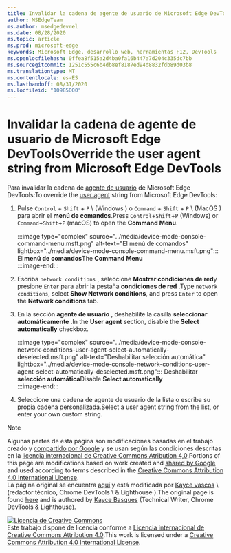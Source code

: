 ```yaml
---
title: Invalidar la cadena de agente de usuario de Microsoft Edge DevTools
author: MSEdgeTeam
ms.author: msedgedevrel
ms.date: 08/28/2020
ms.topic: article
ms.prod: microsoft-edge
keywords: Microsoft Edge, desarrollo web, herramientas F12, DevTools
ms.openlocfilehash: 0ffea8f515a2d4ba0fa16b447a7d204c335dc7bb
ms.sourcegitcommit: 1251c555c6b4db8ef8187ed94d8832fdb89d03b8
ms.translationtype: MT
ms.contentlocale: es-ES
ms.lasthandoff: 08/31/2020
ms.locfileid: "10985000"
---
```

<!-- Copyright Kayce Basques 

   Licensed under the Apache License, Version 2.0 (the "License");
   you may not use this file except in compliance with the License.
   You may obtain a copy of the License at

       https://www.apache.org/licenses/LICENSE-2.0

   Unless required by applicable law or agreed to in writing, software
   distributed under the License is distributed on an "AS IS" BASIS,
   WITHOUT WARRANTIES OR CONDITIONS OF ANY KIND, either express or implied.
   See the License for the specific language governing permissions and
   limitations under the License.  -->





# <span data-ttu-id="23979-103">Invalidar la cadena de agente de usuario de Microsoft Edge DevTools</span><span class="sxs-lookup"><span data-stu-id="23979-103">Override the user agent string from Microsoft Edge DevTools</span></span>   



<span data-ttu-id="23979-104">Para invalidar la cadena de [agente de usuario][MDNUserAgent] de Microsoft Edge DevTools:</span><span class="sxs-lookup"><span data-stu-id="23979-104">To override the [user agent][MDNUserAgent] string from Microsoft Edge DevTools:</span></span>  

1.  <span data-ttu-id="23979-105">Pulse `Control` + `Shift` + `P` \ (Windows \) o `Command` + `Shift` + `P` \ (MacOS \) para abrir el **menú de comandos**.</span><span class="sxs-lookup"><span data-stu-id="23979-105">Press `Control`+`Shift`+`P` \(Windows\) or `Command`+`Shift`+`P` \(macOS\) to open the **Command Menu**.</span></span>  
    
    :::image type="complex" source="../media/device-mode-console-command-menu.msft.png" alt-text="El menú de comandos" lightbox="../media/device-mode-console-command-menu.msft.png":::
       <span data-ttu-id="23979-107">El **menú de comandos**</span><span class="sxs-lookup"><span data-stu-id="23979-107">The **Command Menu**</span></span>  
    :::image-end:::  
    
1.  <span data-ttu-id="23979-108">Escriba `network conditions` , seleccione **Mostrar condiciones de red**y presione `Enter` para abrir la pestaña **condiciones de red** .</span><span class="sxs-lookup"><span data-stu-id="23979-108">Type `network conditions`, select **Show Network conditions**, and press `Enter` to open the **Network conditions** tab.</span></span>  
1.  <span data-ttu-id="23979-109">En la sección **agente de usuario** , deshabilite la casilla **seleccionar automáticamente** .</span><span class="sxs-lookup"><span data-stu-id="23979-109">In the **User agent** section, disable the **Select automatically** checkbox.</span></span>  
    
    :::image type="complex" source="../media/device-mode-console-network-conditions-user-agent-select-automatically-deselected.msft.png" alt-text="Deshabilitar selección automática" lightbox="../media/device-mode-console-network-conditions-user-agent-select-automatically-deselected.msft.png":::
       <span data-ttu-id="23979-111">Deshabilitar **selección automática**</span><span class="sxs-lookup"><span data-stu-id="23979-111">Disable **Select automatically**</span></span>  
    :::image-end:::  
    
1.  <span data-ttu-id="23979-112">Seleccione una cadena de agente de usuario de la lista o escriba su propia cadena personalizada.</span><span class="sxs-lookup"><span data-stu-id="23979-112">Select a user agent string from the list, or enter your own custom string.</span></span>  
    
<!--  
## Feedback   


-->  

<!-- links -->  

[MDNUserAgent]: https://developer.mozilla.org/docs/Glossary/User_agent "Agente de usuario | MDN"  

> [!NOTE]
> <span data-ttu-id="23979-114">Algunas partes de esta página son modificaciones basadas en el trabajo creado y [compartido por Google][GoogleSitePolicies] y se usan según las condiciones descritas en la [licencia internacional de Creative Commons Atribution 4,0][CCA4IL].</span><span class="sxs-lookup"><span data-stu-id="23979-114">Portions of this page are modifications based on work created and [shared by Google][GoogleSitePolicies] and used according to terms described in the [Creative Commons Attribution 4.0 International License][CCA4IL].</span></span>  
> <span data-ttu-id="23979-115">La página original se encuentra [aquí](https://developers.google.com/web/tools/chrome-devtools/device-mode/override-user-agent) y está modificada por [Kayce vascos][KayceBasques] \ (redactor técnico, Chrome DevTools \ & Lighthouse \).</span><span class="sxs-lookup"><span data-stu-id="23979-115">The original page is found [here](https://developers.google.com/web/tools/chrome-devtools/device-mode/override-user-agent) and is authored by [Kayce Basques][KayceBasques] \(Technical Writer, Chrome DevTools \& Lighthouse\).</span></span>  

[![Licencia de Creative Commons][CCby4Image]][CCA4IL]  
<span data-ttu-id="23979-117">Este trabajo dispone de licencia conforme a [Licencia internacional de Creative Commons Attribution 4.0][CCA4IL].</span><span class="sxs-lookup"><span data-stu-id="23979-117">This work is licensed under a [Creative Commons Attribution 4.0 International License][CCA4IL].</span></span>  

[CCA4IL]: https://creativecommons.org/licenses/by/4.0  
[CCby4Image]: https://i.creativecommons.org/l/by/4.0/88x31.png  
[GoogleSitePolicies]: https://developers.google.com/terms/site-policies  
[KayceBasques]: https://developers.google.com/web/resources/contributors/kaycebasques  
